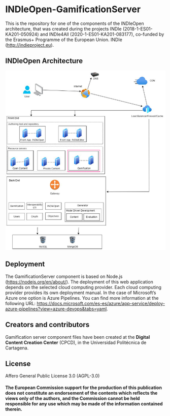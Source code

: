 # INDIeOpen-GamificationServer

This is the repository for one of the components of the INDIeOpen architecture, that was created during the projects INDIe (2018-1-ES01-KA201-050924) and INDIe4All (2020-1-ES01-KA201-083177), co-funded by the Erasmus+ Programme of the European Union. INDIe (http://indieproject.eu).

## INDIeOpen Architecture

<img src="architecture-gamificationserver.jpg">

## Deployment

The GamificationServer component is based on Node.js (https://nodejs.org/en/about/). The deployment of this web application depends on the selected cloud computing provider. Each cloud computing provider provides its own deployment manual. In the case of Microsoft’s Azure one option is Azure Pipelines. You can find more information at the following URL: https://docs.microsoft.com/es-es/azure/app-service/deploy-azure-pipelines?view=azure-devops&tabs=yaml.

## Creators and contributors

Gamification server component files have been created at the **Digital Content Creation Center** (CPCD), in the Universidad Politécnica de Cartagena.

## License

Affero General Public License 3.0 (AGPL-3.0)

#### The European Commission support for the production of this publication does not constitute an endorsement of the contents which reflects the views only of the authors, and the Commission cannot be held responsible for any use which may be made of the information contained therein.

